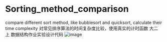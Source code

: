 # Sorting_method_comparison
compare different sort method, like bubblesort and quicksort, calculate their time complexity 对常见排序算法的时间复杂度比较，使用真实的计时函数
大二上 数据结构作业实验设计代码
![image](https://user-images.githubusercontent.com/92865821/206882878-95d9eae8-7033-474c-8f8c-fdafa8fa7c21.png)
